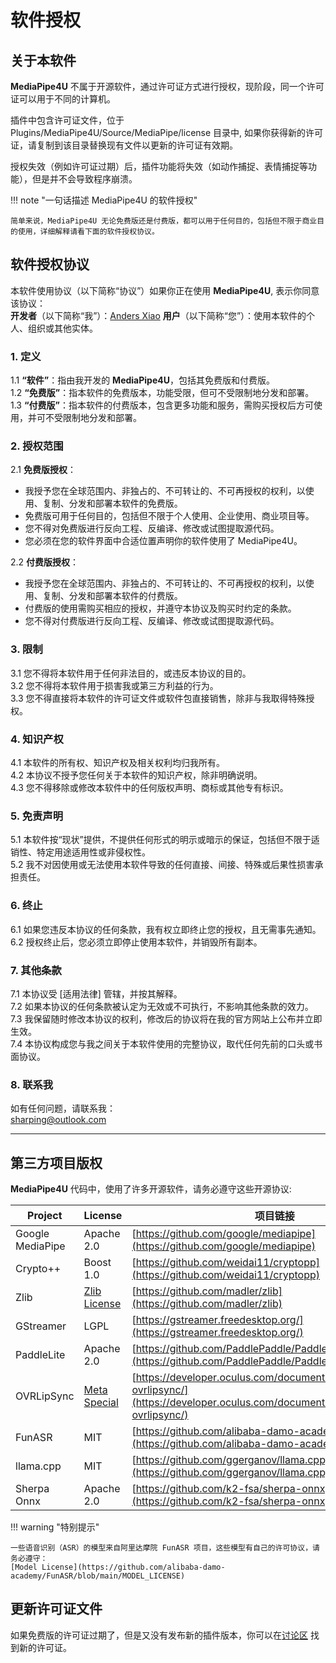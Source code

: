# 软件授权

## 关于本软件

**MediaPipe4U** 不属于开源软件，通过许可证方式进行授权，现阶段，同一个许可证可以用于不同的计算机。   

插件中包含许可证文件，位于 Plugins/MediaPipe4U/Source/MediaPipe/license 目录中, 如果你获得新的许可证，请复制到该目录替换现有文件以更新的许可证有效期。    

授权失效（例如许可证过期）后，插件功能将失效（如动作捕捉、表情捕捉等功能），但是并不会导致程序崩溃。

!!! note "一句话描述 MediaPipe4U 的软件授权"   

    简单来说，MediaPipe4U 无论免费版还是付费版，都可以用于任何目的，包括但不限于商业目的使用，详细解释请看下面的软件授权协议。

## 软件授权协议

本软件使用协议（以下简称“协议”）如果你正在使用 **MediaPipe4U**, 表示你同意该协议：  
**开发者**（以下简称“我”）：[Anders Xiao](https://github.com/endink)
**用户**（以下简称“您”）：使用本软件的个人、组织或其他实体。

### 1. 定义

1.1 **“软件”**：指由我开发的 **MediaPipe4U**，包括其免费版和付费版。  
1.2 **“免费版”**：指本软件的免费版本，功能受限，但可不受限制地分发和部署。  
1.3 **“付费版”**：指本软件的付费版本，包含更多功能和服务，需购买授权后方可使用，并可不受限制地分发和部署。

### 2. 授权范围

2.1 **免费版授权**：  
   - 我授予您在全球范围内、非独占的、不可转让的、不可再授权的权利，以使用、复制、分发和部署本软件的免费版。  
   - 免费版可用于任何目的，包括但不限于个人使用、企业使用、商业项目等。  
   - 您不得对免费版进行反向工程、反编译、修改或试图提取源代码。
   - 您必须在您的软件界面中合适位置声明你的软件使用了 MediaPipe4U。

2.2 **付费版授权**：  
   - 我授予您在全球范围内、非独占的、不可转让的、不可再授权的权利，以使用、复制、分发和部署本软件的付费版。  
   - 付费版的使用需购买相应的授权，并遵守本协议及购买时约定的条款。  
   - 您不得对付费版进行反向工程、反编译、修改或试图提取源代码。

### 3. 限制

3.1 您不得将本软件用于任何非法目的，或违反本协议的目的。  
3.2 您不得将本软件用于损害我或第三方利益的行为。  
3.3 您不得直接将本软件的许可证文件或软件包直接销售，除非与我取得特殊授权。

### 4. 知识产权

4.1 本软件的所有权、知识产权及相关权利均归我所有。  
4.2 本协议不授予您任何关于本软件的知识产权，除非明确说明。  
4.3 您不得移除或修改本软件中的任何版权声明、商标或其他专有标识。

### 5. 免责声明

5.1 本软件按“现状”提供，不提供任何形式的明示或暗示的保证，包括但不限于适销性、特定用途适用性或非侵权性。  
5.2 我不对因使用或无法使用本软件导致的任何直接、间接、特殊或后果性损害承担责任。

### 6. 终止

6.1 如果您违反本协议的任何条款，我有权立即终止您的授权，且无需事先通知。  
6.2 授权终止后，您必须立即停止使用本软件，并销毁所有副本。

### 7. 其他条款

7.1 本协议受 [适用法律] 管辖，并按其解释。  
7.2 如果本协议的任何条款被认定为无效或不可执行，不影响其他条款的效力。  
7.3 我保留随时修改本协议的权利，修改后的协议将在我的官方网站上公布并立即生效。  
7.4 本协议构成您与我之间关于本软件使用的完整协议，取代任何先前的口头或书面协议。

### 8. 联系我

如有任何问题，请联系我：     
sharping@outlook.com

---


## 第三方项目版权

**MediaPipe4U** 代码中，使用了许多开源软件，请务必遵守这些开源协议:  

| Project | License | 项目链接 |
|---------| --------| ---------|
| Google MediaPipe | Apache 2.0  | [https://github.com/google/mediapipe](https://github.com/google/mediapipe) |
| Crypto++ | Boost 1.0  | [https://github.com/weidai11/cryptopp](https://github.com/weidai11/cryptopp) |
| Zlib | [Zlib License](https://github.com/madler/zlib/blob/master/LICENSE)  | [https://github.com/madler/zlib](https://github.com/madler/zlib) |
| GStreamer | LGPL  | [https://gstreamer.freedesktop.org/](https://gstreamer.freedesktop.org/) |
| PaddleLite | Apache 2.0  | [https://github.com/PaddlePaddle/Paddle-Lite](https://github.com/PaddlePaddle/Paddle-Lite) |
| OVRLipSync | [Meta Special](https://developer.oculus.com/licenses/oculussdk/) | [https://developer.oculus.com/documentation/unreal/audio-ovrlipsync/](https://developer.oculus.com/documentation/unreal/audio-ovrlipsync/) |
| FunASR | MIT | [https://github.com/alibaba-damo-academy/FunASR](https://github.com/alibaba-damo-academy/FunASR) |
| llama.cpp | MIT | [https://github.com/ggerganov/llama.cpp](https://github.com/ggerganov/llama.cpp) |
| Sherpa Onnx | Apache 2.0 | [https://github.com/k2-fsa/sherpa-onnx](https://github.com/k2-fsa/sherpa-onnx) |



!!! warning "特别提示"

    一些语音识别（ASR）的模型来自阿里达摩院 FunASR 项目，这些模型有自己的许可协议，请务必遵守：    
    [Model License](https://github.com/alibaba-damo-academy/FunASR/blob/main/MODEL_LICENSE)

## 更新许可证文件   

如果免费版的许可证过期了，但是又没有发布新的插件版本，你可以在[讨论区](https://github.com/endink/Mediapipe4u-plugin/discussions/82) 找到新的许可证。


